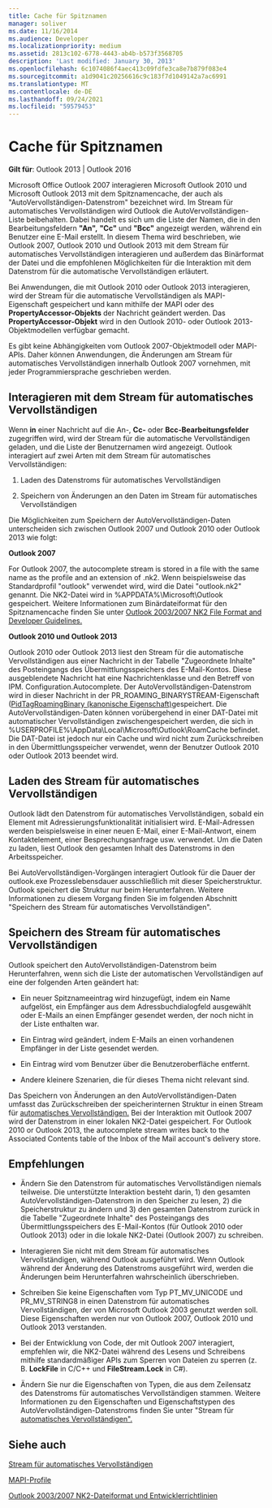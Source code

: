 ```yaml
---
title: Cache für Spitznamen
manager: soliver
ms.date: 11/16/2014
ms.audience: Developer
ms.localizationpriority: medium
ms.assetid: 2813c102-6778-4443-ab4b-b573f3568705
description: 'Last modified: January 30, 2013'
ms.openlocfilehash: 6c1074086f4aec413c09fdfe3ca8e7b879f083e4
ms.sourcegitcommit: a1d9041c20256616c9c183f7d1049142a7ac6991
ms.translationtype: MT
ms.contentlocale: de-DE
ms.lasthandoff: 09/24/2021
ms.locfileid: "59579453"
---
```

# <a name="nickname-cache"></a>Cache für Spitznamen

 
  
**Gilt für**: Outlook 2013 | Outlook 2016 
  
Microsoft Office Outlook 2007 interagieren Microsoft Outlook 2010 und Microsoft Outlook 2013 mit dem Spitznamencache, der auch als "AutoVervollständigen-Datenstrom" bezeichnet wird. Im Stream für automatisches Vervollständigen wird Outlook die AutoVervollständigen-Liste beibehalten. Dabei handelt es sich um die Liste der Namen, die in den Bearbeitungsfeldern **"An",** **"Cc"** und **"Bcc"** angezeigt werden, während ein Benutzer eine E-Mail erstellt. In diesem Thema wird beschrieben, wie Outlook 2007, Outlook 2010 und Outlook 2013 mit dem Stream für automatisches Vervollständigen interagieren und außerdem das Binärformat der Datei und die empfohlenen Möglichkeiten für die Interaktion mit dem Datenstrom für die automatische Vervollständigen erläutert. 
  
Bei Anwendungen, die mit Outlook 2010 oder Outlook 2013 interagieren, wird der Stream für die automatische Vervollständigen als MAPI-Eigenschaft gespeichert und kann mithilfe der MAPI oder des **PropertyAccessor-Objekts** der Nachricht geändert werden. Das **PropertyAccessor-Objekt** wird in den Outlook 2010- oder Outlook 2013-Objektmodellen verfügbar gemacht. 
  
Es gibt keine Abhängigkeiten vom Outlook 2007-Objektmodell oder MAPI-APIs. Daher können Anwendungen, die Änderungen am Stream für automatisches Vervollständigen innerhalb Outlook 2007 vornehmen, mit jeder Programmiersprache geschrieben werden.
  
## <a name="interacting-with-the-autocomplete-stream"></a>Interagieren mit dem Stream für automatisches Vervollständigen

Wenn **in** einer Nachricht auf die An-, **Cc-** oder **Bcc-Bearbeitungsfelder** zugegriffen wird, wird der Stream für die automatische Vervollständigen geladen, und die Liste der Benutzernamen wird angezeigt. Outlook interagiert auf zwei Arten mit dem Stream für automatisches Vervollständigen: 
  
1. Laden des Datenstroms für automatisches Vervollständigen 
    
2. Speichern von Änderungen an den Daten im Stream für automatisches Vervollständigen
    
Die Möglichkeiten zum Speichern der AutoVervollständigen-Daten unterscheiden sich zwischen Outlook 2007 und Outlook 2010 oder Outlook 2013 wie folgt: 
  
 **Outlook 2007**
  
For Outlook 2007, the autocomplete stream is stored in a file with the same name as the profile and an extension of .nk2. Wenn beispielsweise das Standardprofil "outlook" verwendet wird, wird die Datei "outlook.nk2" genannt. Die NK2-Datei wird in %APPDATA%\Microsoft\Outlook gespeichert. Weitere Informationen zum Binärdateiformat für den Spitznamencache finden Sie unter [Outlook 2003/2007 NK2 File Format and Developer Guidelines.](https://portalvhds6gyn3khqwmgzd.blob.core.windows.net/files/NK2/NK2WithBinaryExample.pdf)
  
 **Outlook 2010 und Outlook 2013**
  
Outlook 2010 oder Outlook 2013 liest den Stream für die automatische Vervollständigen aus einer Nachricht in der Tabelle "Zugeordnete Inhalte" des Posteingangs des Übermittlungsspeichers des E-Mail-Kontos. Diese ausgeblendete Nachricht hat eine Nachrichtenklasse und den Betreff von IPM. Configuration.Autocomplete. Der AutoVervollständigen-Datenstrom wird in dieser Nachricht in der PR_ROAMING_BINARYSTREAM-Eigenschaft ([PidTagRoamingBinary (kanonische Eigenschaft)](pidtagroamingbinary-canonical-property.md)gespeichert. Die AutoVervollständigen-Daten können vorübergehend in einer DAT-Datei mit automatischer Vervollständigen zwischengespeichert werden, die sich in %USERPROFILE%\AppData\Local\Microsoft\Outlook\RoamCache befindet. Die DAT-Datei ist jedoch nur ein Cache und wird nicht zum Zurückschreiben in den Übermittlungsspeicher verwendet, wenn der Benutzer Outlook 2010 oder Outlook 2013 beendet wird.
  
## <a name="loading-the-autocomplete-stream"></a>Laden des Stream für automatisches Vervollständigen

Outlook lädt den Datenstrom für automatisches Vervollständigen, sobald ein Element mit Adressierungsfunktionalität initialisiert wird. E-Mail-Adressen werden beispielsweise in einer neuen E-Mail, einer E-Mail-Antwort, einem Kontaktelement, einer Besprechungsanfrage usw. verwendet. Um die Daten zu laden, liest Outlook den gesamten Inhalt des Datenstroms in den Arbeitsspeicher.
  
Bei AutoVervollständigen-Vorgängen interagiert Outlook für die Dauer der outlook.exe Prozesslebensdauer ausschließlich mit dieser Speicherstruktur. Outlook speichert die Struktur nur beim Herunterfahren. Weitere Informationen zu diesem Vorgang finden Sie im folgenden Abschnitt "Speichern des Stream für automatisches Vervollständigen".
  
## <a name="saving-the-autocomplete-stream"></a>Speichern des Stream für automatisches Vervollständigen

Outlook speichert den AutoVervollständigen-Datenstrom beim Herunterfahren, wenn sich die Liste der automatischen Vervollständigen auf eine der folgenden Arten geändert hat:
  
- Ein neuer Spitznameeintrag wird hinzugefügt, indem ein Name aufgelöst, ein Empfänger aus dem Adressbuchdialogfeld ausgewählt oder E-Mails an einen Empfänger gesendet werden, der noch nicht in der Liste enthalten war.
    
- Ein Eintrag wird geändert, indem E-Mails an einen vorhandenen Empfänger in der Liste gesendet werden.
    
- Ein Eintrag wird vom Benutzer über die Benutzeroberfläche entfernt.
    
- Andere kleinere Szenarien, die für dieses Thema nicht relevant sind.
    
Das Speichern von Änderungen an den AutoVervollständigen-Daten umfasst das Zurückschreiben der speicherinternen Struktur in einen Stream für [automatisches Vervollständigen.](autocomplete-stream.md) Bei der Interaktion mit Outlook 2007 wird der Datenstrom in einer lokalen NK2-Datei gespeichert. For Outlook 2010 or Outlook 2013, the autocomplete stream writes back to the Associated Contents table of the Inbox of the Mail account's delivery store.
  
## <a name="recommendations"></a>Empfehlungen

- Ändern Sie den Datenstrom für automatisches Vervollständigen niemals teilweise. Die unterstützte Interaktion besteht darin, 1) den gesamten AutoVervollständigen-Datenstrom in den Speicher zu lesen, 2) die Speicherstruktur zu ändern und 3) den gesamten Datenstrom zurück in die Tabelle "Zugeordnete Inhalte" des Posteingangs des Übermittlungsspeichers des E-Mail-Kontos (für Outlook 2010 oder Outlook 2013) oder in die lokale NK2-Datei (Outlook 2007) zu schreiben.
    
- Interagieren Sie nicht mit dem Stream für automatisches Vervollständigen, während Outlook ausgeführt wird. Wenn Outlook während der Änderung des Datenstroms ausgeführt wird, werden die Änderungen beim Herunterfahren wahrscheinlich überschrieben.
    
- Schreiben Sie keine Eigenschaften vom Typ PT_MV_UNICODE und PR_MV_STRING8 in einen Datenstrom für automatisches Vervollständigen, der von Microsoft Outlook 2003 genutzt werden soll. Diese Eigenschaften werden nur von Outlook 2007, Outlook 2010 und Outlook 2013 verstanden.
    
- Bei der Entwicklung von Code, der mit Outlook 2007 interagiert, empfehlen wir, die NK2-Datei während des Lesens und Schreibens mithilfe standardmäßiger APIs zum Sperren von Dateien zu sperren (z. B. **LockFile** in C/C++ und **FileStream.Lock** in C#). 
    
- Ändern Sie nur die Eigenschaften von Typen, die aus dem Zeilensatz des Datenstroms für automatisches Vervollständigen stammen. Weitere Informationen zu den Eigenschaften und Eigenschaftstypen des AutoVervollständigen-Datenstroms finden Sie unter "Stream für [automatisches Vervollständigen".](autocomplete-stream.md)
    
## <a name="see-also"></a>Siehe auch



[Stream für automatisches Vervollständigen](autocomplete-stream.md)
  
[MAPI-Profile](mapi-profiles.md)


[Outlook 2003/2007 NK2-Dateiformat und Entwicklerrichtlinien](https://portalvhds6gyn3khqwmgzd.blob.core.windows.net/files/NK2/NK2WithBinaryExample.pdf)

